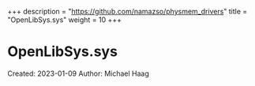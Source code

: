 +++
description = "https://github.com/namazso/physmem_drivers"
title = "OpenLibSys.sys"
weight = 10
+++

# OpenLibSys.sys

Created: 2023-01-09
Author: Michael Haag


